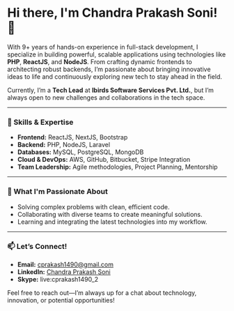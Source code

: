 # Hi there, I'm Chandra Prakash Soni! 👋

With 9+ years of hands-on experience in full-stack development, I specialize in building powerful, scalable applications using technologies like **PHP**, **ReactJS**, and **NodeJS**. From crafting dynamic frontends to architecting robust backends, I’m passionate about bringing innovative ideas to life and continuously exploring new tech to stay ahead in the field.

Currently, I’m a **Tech Lead** at **Ibirds Software Services Pvt. Ltd.**, but I’m always open to new challenges and collaborations in the tech space.

---

### 🚀 Skills & Expertise
- **Frontend:** ReactJS, NextJS, Bootstrap
- **Backend:** PHP, NodeJS, Laravel
- **Databases:** MySQL, PostgreSQL, MongoDB
- **Cloud & DevOps:** AWS, GitHub, Bitbucket, Stripe Integration
- **Team Leadership:** Agile methodologies, Project Planning, Mentorship

---

### 🎯 What I'm Passionate About
- Solving complex problems with clean, efficient code.
- Collaborating with diverse teams to create meaningful solutions.
- Learning and integrating the latest technologies into my workflow.
  
---

### 📫 Let’s Connect!
- **Email:** [cprakash1490@gmail.com](mailto:cprakash1490@gmail.com)
- **LinkedIn:** [Chandra Prakash Soni](https://www.linkedin.com/in/chandra-prakash-soni-ajm/)
- **Skype:** live:cprakash1490_2

Feel free to reach out—I’m always up for a chat about technology, innovation, or potential opportunities!
